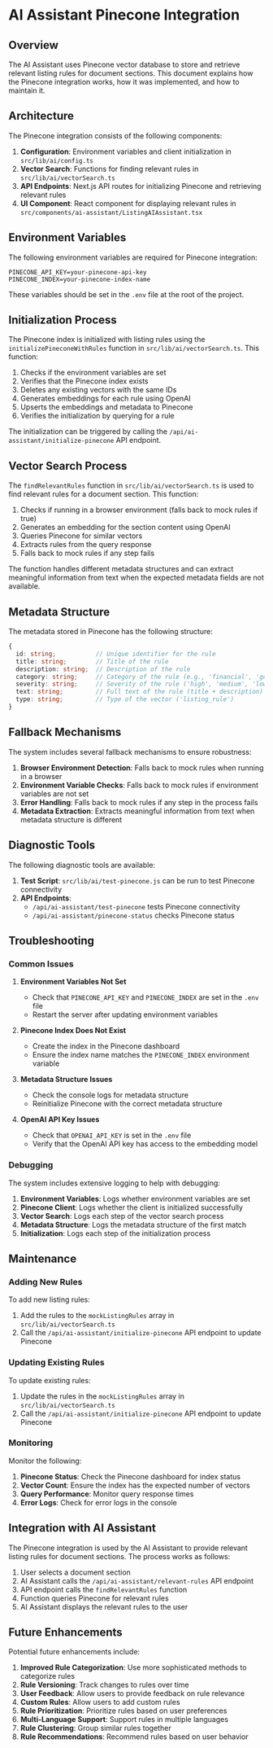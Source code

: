 # AI Assistant Pinecone Integration

## Overview

The AI Assistant uses Pinecone vector database to store and retrieve relevant listing rules for document sections. This document explains how the Pinecone integration works, how it was implemented, and how to maintain it.

## Architecture

The Pinecone integration consists of the following components:

1. **Configuration**: Environment variables and client initialization in `src/lib/ai/config.ts`
2. **Vector Search**: Functions for finding relevant rules in `src/lib/ai/vectorSearch.ts`
3. **API Endpoints**: Next.js API routes for initializing Pinecone and retrieving relevant rules
4. **UI Component**: React component for displaying relevant rules in `src/components/ai-assistant/ListingAIAssistant.tsx`

## Environment Variables

The following environment variables are required for Pinecone integration:

```
PINECONE_API_KEY=your-pinecone-api-key
PINECONE_INDEX=your-pinecone-index-name
```

These variables should be set in the `.env` file at the root of the project.

## Initialization Process

The Pinecone index is initialized with listing rules using the `initializePineconeWithRules` function in `src/lib/ai/vectorSearch.ts`. This function:

1. Checks if the environment variables are set
2. Verifies that the Pinecone index exists
3. Deletes any existing vectors with the same IDs
4. Generates embeddings for each rule using OpenAI
5. Upserts the embeddings and metadata to Pinecone
6. Verifies the initialization by querying for a rule

The initialization can be triggered by calling the `/api/ai-assistant/initialize-pinecone` API endpoint.

## Vector Search Process

The `findRelevantRules` function in `src/lib/ai/vectorSearch.ts` is used to find relevant rules for a document section. This function:

1. Checks if running in a browser environment (falls back to mock rules if true)
2. Generates an embedding for the section content using OpenAI
3. Queries Pinecone for similar vectors
4. Extracts rules from the query response
5. Falls back to mock rules if any step fails

The function handles different metadata structures and can extract meaningful information from text when the expected metadata fields are not available.

## Metadata Structure

The metadata stored in Pinecone has the following structure:

```typescript
{
  id: string;           // Unique identifier for the rule
  title: string;        // Title of the rule
  description: string;  // Description of the rule
  category: string;     // Category of the rule (e.g., 'financial', 'governance', 'disclosure')
  severity: string;     // Severity of the rule ('high', 'medium', 'low')
  text: string;         // Full text of the rule (title + description)
  type: string;         // Type of the vector ('listing_rule')
}
```

## Fallback Mechanisms

The system includes several fallback mechanisms to ensure robustness:

1. **Browser Environment Detection**: Falls back to mock rules when running in a browser
2. **Environment Variable Checks**: Falls back to mock rules if environment variables are not set
3. **Error Handling**: Falls back to mock rules if any step in the process fails
4. **Metadata Extraction**: Extracts meaningful information from text when metadata structure is different

## Diagnostic Tools

The following diagnostic tools are available:

1. **Test Script**: `src/lib/ai/test-pinecone.js` can be run to test Pinecone connectivity
2. **API Endpoints**: 
   - `/api/ai-assistant/test-pinecone` tests Pinecone connectivity
   - `/api/ai-assistant/pinecone-status` checks Pinecone status

## Troubleshooting

### Common Issues

1. **Environment Variables Not Set**
   - Check that `PINECONE_API_KEY` and `PINECONE_INDEX` are set in the `.env` file
   - Restart the server after updating environment variables

2. **Pinecone Index Does Not Exist**
   - Create the index in the Pinecone dashboard
   - Ensure the index name matches the `PINECONE_INDEX` environment variable

3. **Metadata Structure Issues**
   - Check the console logs for metadata structure
   - Reinitialize Pinecone with the correct metadata structure

4. **OpenAI API Key Issues**
   - Check that `OPENAI_API_KEY` is set in the `.env` file
   - Verify that the OpenAI API key has access to the embedding model

### Debugging

The system includes extensive logging to help with debugging:

1. **Environment Variables**: Logs whether environment variables are set
2. **Pinecone Client**: Logs whether the client is initialized successfully
3. **Vector Search**: Logs each step of the vector search process
4. **Metadata Structure**: Logs the metadata structure of the first match
5. **Initialization**: Logs each step of the initialization process

## Maintenance

### Adding New Rules

To add new listing rules:

1. Add the rules to the `mockListingRules` array in `src/lib/ai/vectorSearch.ts`
2. Call the `/api/ai-assistant/initialize-pinecone` API endpoint to update Pinecone

### Updating Existing Rules

To update existing rules:

1. Update the rules in the `mockListingRules` array in `src/lib/ai/vectorSearch.ts`
2. Call the `/api/ai-assistant/initialize-pinecone` API endpoint to update Pinecone

### Monitoring

Monitor the following:

1. **Pinecone Status**: Check the Pinecone dashboard for index status
2. **Vector Count**: Ensure the index has the expected number of vectors
3. **Query Performance**: Monitor query response times
4. **Error Logs**: Check for error logs in the console

## Integration with AI Assistant

The Pinecone integration is used by the AI Assistant to provide relevant listing rules for document sections. The process works as follows:

1. User selects a document section
2. AI Assistant calls the `/api/ai-assistant/relevant-rules` API endpoint
3. API endpoint calls the `findRelevantRules` function
4. Function queries Pinecone for relevant rules
5. AI Assistant displays the relevant rules to the user

## Future Enhancements

Potential future enhancements include:

1. **Improved Rule Categorization**: Use more sophisticated methods to categorize rules
2. **Rule Versioning**: Track changes to rules over time
3. **User Feedback**: Allow users to provide feedback on rule relevance
4. **Custom Rules**: Allow users to add custom rules
5. **Rule Prioritization**: Prioritize rules based on user preferences
6. **Multi-Language Support**: Support rules in multiple languages
7. **Rule Clustering**: Group similar rules together
8. **Rule Recommendations**: Recommend rules based on user behavior 